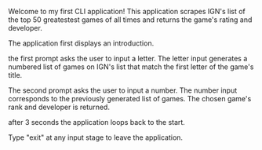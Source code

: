 Welcome to my first CLI application!
This application scrapes IGN's list of the top 50 greatestest games of all times and returns the game's rating and developer.

The application first displays an introduction.

the first prompt asks the user to input a letter.
The letter input generates a numbered list of games on IGN's list that match the first letter of the game's title.

The second prompt asks the user to input a number.
The number input corresponds to the previously generated list of games. The chosen game's rank and developer is returned.

after 3 seconds the application loops back to the start.

Type "exit" at any input stage to leave the application.

